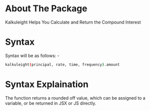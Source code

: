 # About The Package
Kalkuleight Helps You Calculate and Return the Compound Interest

# Syntax
Syntax will be as follows: -

```sh
kalkuleight(principal, rate, time, frequency).amount
```

# Syntax Explaination

The function returns a rounded off value, which can be assigned to a variable, or be returned in JSX or JS directly. 